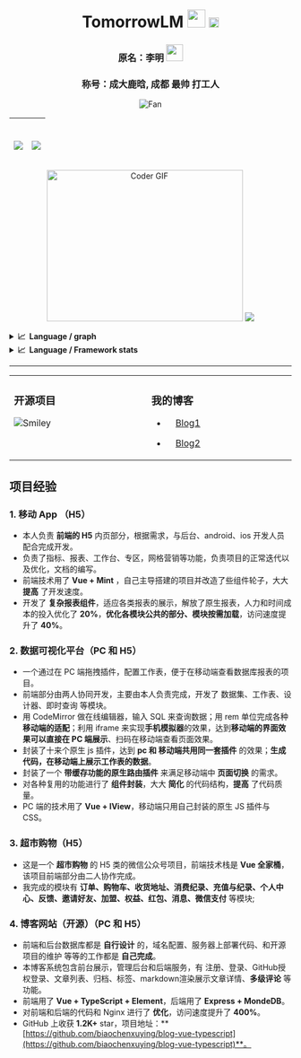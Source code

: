 <h1 align="center">
 TomorrowLM <img src="https://github.com/blackcater/blackcater/raw/main/images/Hi.gif" height="32" />
 <a href="mailto:120329698@qq.com">
   <img width="18" height="18" src="https://raw.githubusercontent.com/jaywcjlove/jaywcjlove/master/imgs/mail.svg?sanitize=true" />
 </a>
</h1>  
<h3 align="center"> 
  原名：李明
  <img src="https://media.giphy.com/media/WUlplcMpOCEmTGBtBW/giphy.gif" width="30"> 
</h3>  
<h3 align="center"> 称号：成大鹿晗, 成都
 <span color="red">最帅</span> 
 打工人
</h3>  

<p align="center"> <img src="https://github.com/fnky/fnky/raw/fnky/img/fan-1.gif" alt="Fan" align="center"></p>

| <p align="center"><br/>  <img align="center" src="https://github-readme-stats.vercel.app/api?username=TomorrowLM&show_icons=true&theme=vue&hide_border=true"/><br/></p> | <p align="center"><br/>  <img align="center" src="https://github-readme-stats.vercel.app/api/top-langs/?username=TomorrowLM&layout=compact&hide=html&theme=vue&hide_border=true&langs_count=6"/><br/></p> |
| ------------------------------------------------------------ | ------------------------------------------------------------ |


<p align="center">
<img src="https://media.giphy.com/media/SWoSkN6DxTszqIKEqv/giphy.gif" alt="Coder GIF" width="350" height="270" >
<img src="https://github-readme-stats.vercel.app/api/wakatime?username=TomorrowLM&&langs_count=8&theme=vue" />
</p>

<details>
<summary><b>📈&nbsp;&nbsp;Language&nbsp;/&nbsp;graph</b></summary>
<br/>
<img src="https://activity-graph.herokuapp.com/graph?username=TomorrowLM&theme=dracula"/>
</details>

<details>
  <summary><b>📈&nbsp;&nbsp;Language&nbsp;/&nbsp;Framework stats</b></summary>
  <br/>
  <a href='https://profile.codersrank.io/user/tomorrowlm/'>
  <img src='http://cr-skills-chart-widget.azurewebsites.net/api/api?username=TomorrowLM&padding=30&skills=angular,batchfile,c,C%23,coffeescript,dart,go,html,json,java,javascript,less,mysql,php,pandas,perl,python,reactjs,scss,shell,svelte,swift,typescript,vue'>
  </a>

</details>

------


<table align="center"><tr>
<td valign="top" width="500">

### 开源项目  
<img src="https://github.com/fnky/fnky/raw/fnky/img/smile.gif" alt="Smiley" align="center">
</td>
<td valign="top" width="500">

### 我的博客

- <img height="16" src="https://raw.githubusercontent.com/innng/innng/master/assets/kyubey.gif"/>[Blog1](https://tomorrowlm.github.io/)<img height="16" src="https://raw.githubusercontent.com/innng/innng/master/assets/kyubey.gif"/>

- <img height="16" src="https://raw.githubusercontent.com/innng/innng/master/assets/kyubey.gif"/>[Blog2](https://tomorrowlm.top/)<img height="16" src="https://raw.githubusercontent.com/innng/innng/master/assets/kyubey.gif"/>

</td>
</tr></table>

## 项目经验

### 1. 移动 App （H5）

- 本人负责 **前端的 H5** 内页部分，根据需求，与后台、android、ios 开发人员配合完成开发。
- 负责了指标、报表、工作台、专区，网格营销等功能，负责项目的正常迭代以及优化，文档的编写。
- 前端技术用了 **Vue + Mint** ，自己主导搭建的项目并改造了些组件轮子，大大 **提高** 了开发速度。
- 开发了 **复杂报表组件**，适应各类报表的展示，解放了原生报表，人力和时间成本的投入优化了 **20%**，**优化各模块公共的部分、模块按需加载**，访问速度提升了 **40%**。

### 2. 数据可视化平台（PC 和 H5）

- 一个通过在 PC 端拖拽插件，配置工作表，便于在移动端查看数据库报表的项目。
- 前端部分由两人协同开发，主要由本人负责完成，开发了 数据集、工作表、设计器、即时查询 等模块。
- 用 CodeMirror 做在线编辑器，输入 SQL 来查询数据；用 rem 单位完成各种 **移动端的适配**；利用 iframe 来实现**手机模拟器**的效果，达到**移动端的界面效果可以直接在 PC 端展示**、扫码在移动端查看页面效果。
- 封装了十来个原生 js 插件，达到 **pc 和 移动端共用同一套插件** 的效果；**生成代码，在移动端上展示工作表的数据**。
- 封装了一个 **带缓存功能的原生路由插件** 来满足移动端中 **页面切换** 的需求。
- 对各种复用的功能进行了 **组件封装**，大大 **简化** 的代码结构，**提高** 了代码质量。
- PC 端的技术用了 **Vue + IView**，移动端只用自己封装的原生 JS 插件与 CSS。


### 3. 超市购物（H5）

- 这是一个 **超市购物** 的 H5 类的微信公众号项目，前端技术栈是 **Vue 全家桶**，该项目前端部分由二人协作完成。
- 我完成的模块有 **订单、购物车、收货地址、消费纪录、充值与纪录、个人中心、反馈、邀请好友、加盟、权益、红包、消息、微信支付** 等模块;

### 4. 博客网站（**开源**）（PC 和 H5）

- 前端和后台数据库都是 **自行设计** 的，域名配置、服务器上部署代码、和开源项目的维护 等等的工作都是 **自己完成**。
- 本博客系统包含前台展示，管理后台和后端服务，有 注册、登录、GitHub授权登录、文章列表、归档、标签、markdown渲染展示文章详情、**多级评论** 等功能。
- 前端用了 **Vue + TypeScript + Element**，后端用了 **Express + MondeDB**。
- 对前端和后端的代码和 Nginx 进行了 **优化**，访问速度提升了 **400%**。
- GitHub 上收获 **1.2K+** star，项目地址：**[https://github.com/biaochenxuying/blog-vue-typescript](https://github.com/biaochenxuying/blog-vue-typescript)**。